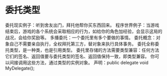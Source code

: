 # 委托类型
委托现实例子：听到舍友出门，拜托他帮你买东西回来。
程序世界例子：当游戏结束后，游戏的各个系统会采取相应的行为，如给你的角色加经验，会显示这局的战况，会给你奖励等。
多播委托：一个委托里有多个要做的事情。
委托概念：对象自己不需要亲自执行，全权拜托第三方，替对象来执行具体事务。
委托全称委托类型，是一种类，也是引用类型。
委托里存储的方法需要类型兼容：任何方法它们的签名、返回值要与委托类型的签名、返回值保持一致，即类型兼容。
你可以间接调用这些方法，通过类型的实例对象。
声明：public delegate void MyDelegate();
